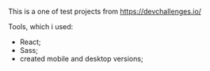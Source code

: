 This is a one of test projects from https://devchallenges.io/

Tools, which i used:
- React;
- Sass;
- created mobile and desktop versions;
